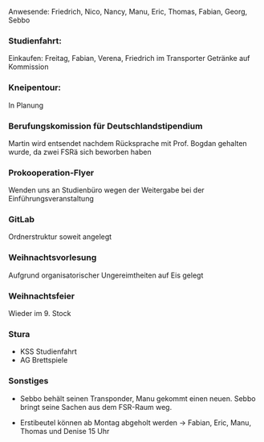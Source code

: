 ---
---

Anwesende: Friedrich, Nico, Nancy, Manu, Eric, Thomas, Fabian, Georg, Sebbo

### Studienfahrt:

Einkaufen: Freitag, Fabian, Verena, Friedrich im Transporter
Getränke auf Kommission

### Kneipentour:

In Planung

### Berufungskomission für Deutschlandstipendium

Martin wird entsendet nachdem Rücksprache mit Prof. Bogdan gehalten wurde, da zwei FSRä sich beworben haben

### Prokooperation-Flyer

Wenden uns an Studienbüro wegen der Weitergabe bei der Einführungsveranstaltung

### GitLab

Ordnerstruktur soweit angelegt

### Weihnachtsvorlesung

Aufgrund organisatorischer Ungereimtheiten auf Eis gelegt

### Weihnachtsfeier

Wieder im 9. Stock

### Stura

- KSS Studienfahrt
- AG Brettspiele

### Sonstiges

- Sebbo behält seinen Transponder, Manu gekommt einen neuen. Sebbo bringt seine Sachen aus dem FSR-Raum weg.

- Erstibeutel können ab Montag abgeholt werden → Fabian, Eric, Manu, Thomas und Denise 15 Uhr
